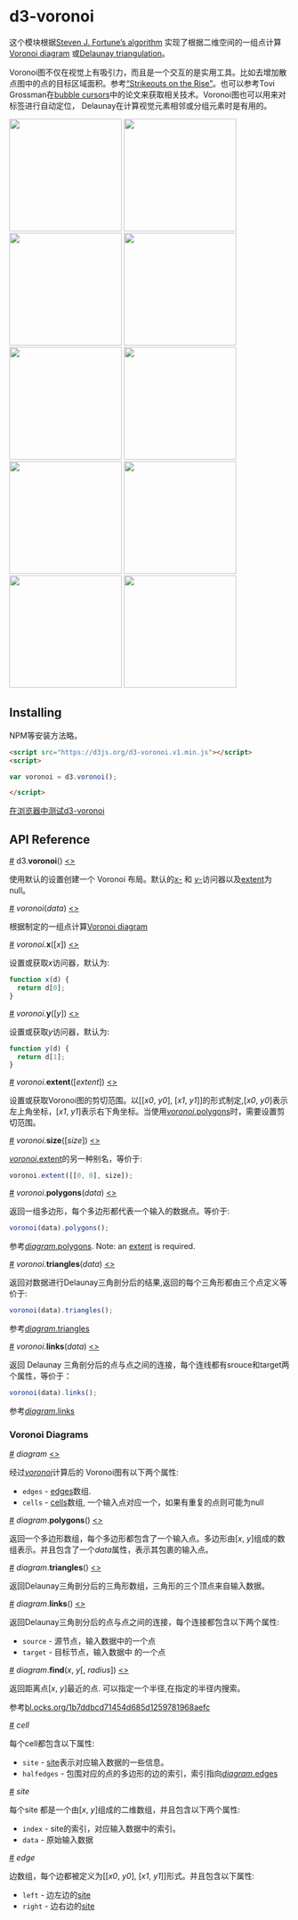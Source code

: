 # d3-voronoi

这个模块根据[Steven J. Fortune’s algorithm](https://en.wikipedia.org/wiki/Fortune's_algorithm) 实现了根据二维空间的一组点计算 [Voronoi diagram](https://en.wikipedia.org/wiki/Voronoi_diagram) 或[Delaunay triangulation](https://en.wikipedia.org/wiki/Delaunay_triangulation)。

Voronoi图不仅在视觉上有吸引力，而且是一个交互的是实用工具。比如去增加散点图中的点的目标区域面积。参考[“Strikeouts on the Rise”](http://www.nytimes.com/interactive/2013/03/29/sports/baseball/Strikeouts-Are-Still-Soaring.html)。也可以参考Tovi Grossman在[bubble cursors](http://www.tovigrossman.com/BubbleCursor)中的论文来获取相关技术。Voronoi图也可以用来对标签进行自动定位， Delaunay在计算视觉元素相邻或分组元素时是有用的。


<a href="http://bl.ocks.org/mbostock/6675193"><img src="http://bl.ocks.org/mbostock/raw/6675193/thumbnail.png" width="202"></a>
<a href="http://bl.ocks.org/mbostock/4060366"><img src="http://bl.ocks.org/mbostock/raw/4060366/thumbnail.png" width="202"></a>
<a href="http://bl.ocks.org/mbostock/4341156"><img src="http://bl.ocks.org/mbostock/raw/4341156/thumbnail.png" width="202"></a>
<a href="http://bl.ocks.org/mbostock/4360892"><img src="http://bl.ocks.org/mbostock/raw/4360892/thumbnail.png" width="202"></a>
<a href="http://bl.ocks.org/mbostock/7608400"><img src="http://bl.ocks.org/mbostock/raw/7608400/thumbnail.png" width="202"></a>
<a href="http://bl.ocks.org/mbostock/4636377"><img src="http://bl.ocks.org/mbostock/raw/4636377/thumbnail.png" width="202"></a>
<a href="http://bl.ocks.org/mbostock/1073373"><img src="http://bl.ocks.org/mbostock/raw/1073373/thumbnail.png" width="202"></a>
<a href="http://bl.ocks.org/mbostock/8033015"><img src="http://bl.ocks.org/mbostock/raw/8033015/thumbnail.png" width="202"></a>
<a href="http://bl.ocks.org/mbostock/c6966db1fcb0ed2988da"><img src="http://bl.ocks.org/mbostock/raw/c6966db1fcb0ed2988da/thumbnail.png" width="202"></a>
<a href="http://bl.ocks.org/mbostock/ec10387f24c1fad2acac3bc11eb218a5"><img src="http://bl.ocks.org/mbostock/raw/ec10387f24c1fad2acac3bc11eb218a5/thumbnail.png" width="202"></a>

## Installing

NPM等安装方法略。


```html
<script src="https://d3js.org/d3-voronoi.v1.min.js"></script>
<script>

var voronoi = d3.voronoi();

</script>
```

[在浏览器中测试d3-voronoi](https://tonicdev.com/npm/d3-voronoi)

## API Reference

<a name="voronoi" href="#voronoi">#</a> d3.<b>voronoi</b>() [<>](https://github.com/d3/d3-voronoi/blob/master/src/voronoi.js "Source")

使用默认的设置创建一个 Voronoi 布局。默认的[*x*-](#voronoi_x) 和 [*y*-](#voronoi_y)访问器以及[extent](#voronoi_extent)为null。

<a name="_voronoi" href="#_voronoi">#</a> <i>voronoi</i>(<i>data</i>) [<>](https://github.com/d3/d3-voronoi/blob/master/src/voronoi.js#L10 "Source")

根据制定的一组点计算[Voronoi diagram](#voronoi-diagrams)

<a name="voronoi_x" href="#voronoi_x">#</a> <i>voronoi</i>.<b>x</b>([<i>x</i>]) [<>](https://github.com/d3/d3-voronoi/blob/master/src/voronoi.js#L31 "Source")

设置或获取*x*访问器，默认为:

```js
function x(d) {
  return d[0];
}
```

<a name="voronoi_y" href="#voronoi_y">#</a> <i>voronoi</i>.<b>y</b>([<i>y</i>]) [<>](https://github.com/d3/d3-voronoi/blob/master/src/voronoi.js#L35 "Source")

设置或获取*y*访问器，默认为:

```js
function y(d) {
  return d[1];
}
```

<a name="voronoi_extent" href="#voronoi_extent">#</a> <i>voronoi</i>.<b>extent</b>([<i>extent</i>]) [<>](https://github.com/d3/d3-voronoi/blob/master/src/voronoi.js#L39 "Source")

设置或获取Voronoi图的剪切范围。以\[\[<i>x0</i>, <i>y0</i>\], \[<i>x1</i>, <i>y1</i>\]\]的形式制定,\[<i>x0</i>, <i>y0</i>\]表示左上角坐标，\[<i>x1</i>, <i>y1</i>\]表示右下角坐标。当使用[*voronoi*.polygons](#voronoi_polygons)时，需要设置剪切范围。

<a name="voronoi_size" href="#voronoi_size">#</a> <i>voronoi</i>.<b>size</b>([<i>size</i>]) [<>](https://github.com/d3/d3-voronoi/blob/master/src/voronoi.js#L43 "Source")

[*voronoi*.extent](#voronoi_extent)的另一种别名，等价于:

```js
voronoi.extent([[0, 0], size]);
```

<a name="voronoi_polygons" href="#voronoi_polygons">#</a> <i>voronoi</i>.<b>polygons</b>(<i>data</i>) [<>](https://github.com/d3/d3-voronoi/blob/master/src/voronoi.js#L19 "Source")

返回一组多边形，每个多边形都代表一个输入的数据点。等价于:

```js
voronoi(data).polygons();
```

参考[*diagram*.polygons](#diagram_polygons). Note: an [extent](#voronoi_extent) is required.

<a name="voronoi_triangles" href="#voronoi_triangles">#</a> <i>voronoi</i>.<b>triangles</b>(<i>data</i>) [<>](https://github.com/d3/d3-voronoi/blob/master/src/voronoi.js#L27 "Source")

返回对数据进行Delaunay三角剖分后的结果,返回的每个三角形都由三个点定义等价于:

```js
voronoi(data).triangles();
```

参考[*diagram*.triangles](#diagram_triangles)

<a name="voronoi_links" href="#voronoi_links">#</a> <i>voronoi</i>.<b>links</b>(<i>data</i>) [<>](https://github.com/d3/d3-voronoi/blob/master/src/voronoi.js#L23 "Source")


返回 Delaunay 三角剖分后的点与点之间的连接，每个连线都有srouce和target两个属性，等价于：

```js
voronoi(data).links();
```

参考[*diagram*.links](#diagram_links)

### Voronoi Diagrams

<a name="diagram" href="#diagram">#</a> <i>diagram</i> [<>](https://github.com/d3/d3-voronoi/blob/master/src/Diagram.js "Source")

经过[*voronoi*](#_voronoi)计算后的 Voronoi图有以下两个属性:

* `edges` - [edges](#diagram_edge)数组.
* `cells` - [cells](#diagram_cell)数组, 一个输入点对应一个，如果有重复的点则可能为null

<a name="diagram_polygons" href="#diagram_polygons">#</a> <i>diagram</i>.<b>polygons</b>() [<>](https://github.com/d3/d3-voronoi/blob/master/src/Diagram.js#L72 "Source")

返回一个多边形数组，每个多边形都包含了一个输入点。多边形由\[*x*, *y*\]组成的数组表示。并且包含了一个*data*属性，表示其包裹的输入点。

<a name="diagram_triangles" href="#diagram_triangles">#</a> <i>diagram</i>.<b>triangles</b>() [<>](https://github.com/d3/d3-voronoi/blob/master/src/Diagram.js#L82 "Source")

返回Delaunay三角剖分后的三角形数组，三角形的三个顶点来自输入数据。

<a name="diagram_links" href="#diagram_links">#</a> <i>diagram</i>.<b>links</b>() [<>](https://github.com/d3/d3-voronoi/blob/master/src/Diagram.js#L108 "Source")

返回Delaunay三角剖分后的点与点之间的连接，每个连接都包含以下两个属性:

* `source` - 源节点，输入数据中的一个点
* `target` - 目标节点，输入数据中 的一个点

<a name="diagram_find" href="#diagram_find">#</a> <i>diagram</i>.<b>find</b>(<i>x</i>, <i>y</i>[, <i>radius</i>]) [<>](https://github.com/d3/d3-voronoi/blob/master/src/Diagram.js#L119 "Source")

返回距离点\[*x*, *y*\]最近的点. 可以指定一个半径,在指定的半径内搜索。

参考[bl.ocks.org/1b7ddbcd71454d685d1259781968aefc](http://bl.ocks.org/Fil/1b7ddbcd71454d685d1259781968aefc)

<a name="cell" href="#cell">#</a> <i>cell</i>

每个cell都包含以下属性:

* `site` - [site](#site)表示对应输入数据的一些信息。
* `halfedges` - 包围对应的点的多边形的边的索引，索引指向[*diagram*.edges](#diagram)

<a name="site" href="#site">#</a> <i>site</i>

每个site 都是一个由\[*x*, *y*\]组成的二维数组，并且包含以下两个属性:

* `index` - site的索引，对应输入数据中的索引。
* `data` - 原始输入数据

<a name="edge" href="#edge">#</a> <i>edge</i>

边数组，每个边都被定义为\[\[*x0*, *y0*\], \[*x1*, *y1*\]\]形式。并且包含以下属性:


* `left` - 边左边的[site](#site)
* `right` - 边右边的[site](#site)
